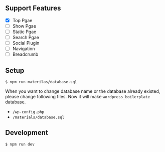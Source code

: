 ## Support Features

- [x] Top Pgae
- [ ] Show Pgae
- [ ] Static Pgae
- [ ] Search Pgae
- [ ] Social Plugin
- [ ] Navigation
- [ ] Breadcrumb

## Setup

```
$ npm run materilas/database.sql
```

When you want to change database name or the database already existed, please change following files.
Now it will make `wordpress_boilerplate` database.

- `/wp-config.php`
- `/materials/database.sql`

## Development

```
$ npm run dev
```
